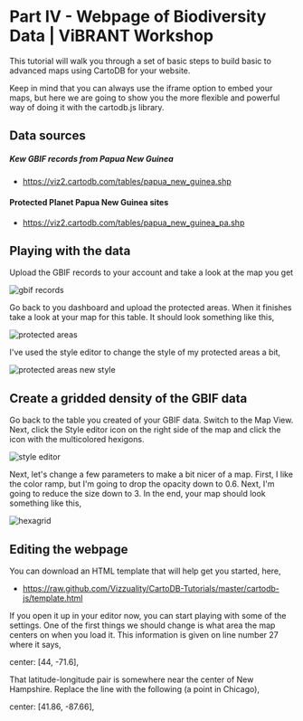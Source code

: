 Part IV - Webpage of Biodiversity Data  |  ViBRANT Workshop
== 

This tutorial will walk you through a set of basic steps to build basic to advanced maps using CartoDB for your website.

Keep in mind that you can always use the iframe option to embed your maps, but here we are going to show you the more flexible and powerful way of doing it with the cartodb.js library. 

## Data sources

##### Kew GBIF records from Papua New Guinea

 * https://viz2.cartodb.com/tables/papua_new_guinea.shp

#### Protected Planet Papua New Guinea sites

 * https://viz2.cartodb.com/tables/papua_new_guinea_pa.shp

## Playing with the data

Upload the GBIF records to your account and take a look at the map you get

![gbif records](http://i.imgur.com/Lpmsc.png)

Go back to you dashboard and upload the protected areas. When it finishes take a look at your map for this table. It should look something like this,

![protected areas](http://i.imgur.com/hTJvL.png)

I've used the style editor to change the style of my protected areas a bit, 

![protected areas new style](http://i.imgur.com/tBHSE.png)

## Create a gridded density of the GBIF data

Go back to the table you created of your GBIF data. Switch to the Map View. Next, click the Style editor icon on the right side of the map and click the icon with the multicolored hexigons. 

![style editor](http://i.imgur.com/2JjXt.png)

Next, let's change a few parameters to make a bit nicer of a map. First, I like the color ramp, but I'm going to drop the opacity down to 0.6. Next, I'm going to reduce the size down to 3. In the end, your map should look something like this,

![hexagrid](http://i.imgur.com/cKRkt.png)

## Editing the webpage

You can download an HTML template that will help get you started, here,

 * https://raw.github.com/Vizzuality/CartoDB-Tutorials/master/cartodb-js/template.html

If you open it up in your editor now, you can start playing with some of the settings. One of the first things we should change is what area the map centers on when you load it. This information is given on line number 27 where it says,

  center: [44, -71.6], 

That latitude-longitude pair is somewhere near the center of New Hampshire. Replace the line with the following (a point in Chicago),

  center: [41.86, -87.66],